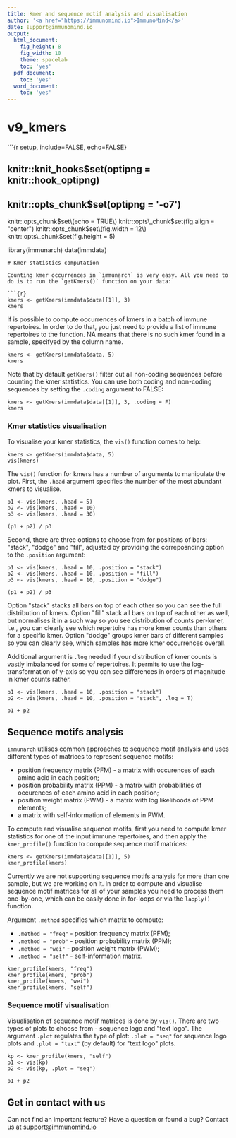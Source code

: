```yaml
---
title: Kmer and sequence motif analysis and visualisation
author: '<a href="https://immunomind.io">ImmunoMind</a>'
date: support@immunomind.io
output:
  html_document:
    fig_height: 8
    fig_width: 10
    theme: spacelab
    toc: 'yes'
  pdf_document:
    toc: 'yes'
  word_document:
    toc: 'yes'
---
```


# v9\_kmers

\`\`\`{r setup, include=FALSE, echo=FALSE}

## knitr::knit\_hooks$set\(optipng = knitr::hook\_optipng\)

## knitr::opts\_chunk$set\(optipng = '-o7'\)

knitr::opts\_chunk$set\(echo = TRUE\) knitr::opts\_chunk$set\(fig.align = "center"\) knitr::opts\_chunk$set\(fig.width = 12\) knitr::opts\_chunk$set\(fig.height = 5\)

library\(immunarch\) data\(immdata\)

```text
# Kmer statistics computation

Counting kmer occurrences in `immunarch` is very easy. All you need to do is to run the `getKmers()` function on your data:

```{r}
kmers <- getKmers(immdata$data[[1]], 3)
kmers
```

If is possible to compute occurrences of kmers in a batch of immune repertoires. In order to do that, you just need to provide a list of immune repertoires to the function. NA means that there is no such kmer found in a sample, specifyed by the column name.

```text
kmers <- getKmers(immdata$data, 5)
kmers
```

Note that by default `getKmers()` filter out all non-coding sequences before counting the kmer statistics. You can use both coding and non-coding sequences by setting the `.coding` argument to FALSE:

```text
kmers <- getKmers(immdata$data[[1]], 3, .coding = F)
kmers
```

### Kmer statistics visualisation

To visualise your kmer statistics, the `vis()` function comes to help:

```text
kmers <- getKmers(immdata$data, 5)
vis(kmers)
```

The `vis()` function for kmers has a number of arguments to manipulate the plot. First, the `.head` argument specifies the number of the most abundant kmers to visualise.

```text
p1 <- vis(kmers, .head = 5)
p2 <- vis(kmers, .head = 10)
p3 <- vis(kmers, .head = 30)

(p1 + p2) / p3
```

Second, there are three options to choose from for positions of bars: "stack", "dodge" and "fill", adjusted by providing the correposnding option to the `.position` argument:

```text
p1 <- vis(kmers, .head = 10, .position = "stack")
p2 <- vis(kmers, .head = 10, .position = "fill")
p3 <- vis(kmers, .head = 10, .position = "dodge")

(p1 + p2) / p3
```

Option "stack" stacks all bars on top of each other so you can see the full distribution of kmers. Option "fill" stack all bars on top of each other as well, but normalises it in a such way so you see distribution of counts per-kmer, i.e., you can clearly see which repertoire has more kmer counts than others for a specific kmer. Option "dodge" groups kmer bars of different samples so you can clearly see, which samples has more kmer occurrences overall.

Additional argument is `.log` needed if your distribution of kmer counts is vastly imbalanced for some of repertoires. It permits to use the log-transformation of y-axis so you can see differences in orders of magnitude in kmer counts rather.

```text
p1 <- vis(kmers, .head = 10, .position = "stack")
p2 <- vis(kmers, .head = 10, .position = "stack", .log = T)

p1 + p2
```

## Sequence motifs analysis

`immunarch` utilises common approaches to sequence motif analysis and uses different types of matrices to represent sequence motifs:

* position frequency matrix \(PFM\) - a matrix with occurences of each amino acid in each position;
* position probability matrix \(PPM\) - a matrix with probabilities of occurences of each amino acid in each position;
* position weight matrix \(PWM\) - a matrix with log likelihoods of PPM elements;
* a matrix with self-information of elements in PWM.

To compute and visualise sequence motifs, first you need to compute kmer statistics for one of the input immune repertoires, and then apply the `kmer_profile()` function to compute sequence motif matrices:

```text
kmers <- getKmers(immdata$data[[1]], 5)
kmer_profile(kmers)
```

Currently we are not supporting sequence motifs analysis for more than one sample, but we are working on it. In order to compute and visualise sequence motif matrices for all of your samples you need to process them one-by-one, which can be easily done in for-loops or via the `lapply()` function.

Argument `.method` specifies which matrix to compute:

* `.method = "freq"` - position frequency matrix \(PFM\);
* `.method = "prob"` - position probability matrix \(PPM\);
* `.method = "wei"` - position weight matrix \(PWM\);
* `.method = "self"` - self-information matrix.

```text
kmer_profile(kmers, "freq")
kmer_profile(kmers, "prob")
kmer_profile(kmers, "wei")
kmer_profile(kmers, "self")
```

### Sequence motif visualisation

Visualisation of sequence motif matrices is done by `vis()`. There are two types of plots to choose from - sequence logo and "text logo". The argument `.plot` regulates the type of plot: `.plot = "seq"` for sequence logo plots and `.plot = "text"` \(by default\) for "text logo" plots.

```text
kp <- kmer_profile(kmers, "self")
p1 <- vis(kp)
p2 <- vis(kp, .plot = "seq")

p1 + p2
```

## Get in contact with us

Can not find an important feature? Have a question or found a bug? Contact us at support@immunomind.io

